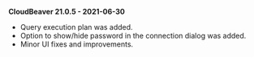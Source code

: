 **CloudBeaver 21.0.5 - 2021-06-30**

* Query execution plan was added.
* Option to show/hide password in the connection dialog was added.
* Minor UI fixes and improvements.
